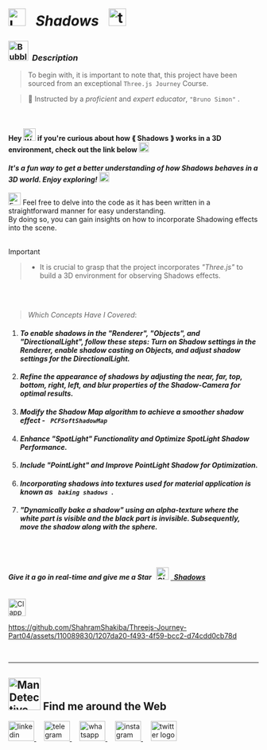 # <img src="https://raw.githubusercontent.com/Tarikul-Islam-Anik/Telegram-Animated-Emojis/main/Objects/Laptop.webp" alt="Laptop" width="35" /> &nbsp; _Shadows_ &nbsp; <img src="https://skillicons.dev/icons?i=threejs" height="35" alt="threejs logo"  />

<!----------------------------------------- Description ---------------------------------------->
### <img src="https://raw.githubusercontent.com/Tarikul-Islam-Anik/Animated-Fluent-Emojis/master/Emojis/Symbols/Bubbles.png" alt="Bubbles" width="40" height="40" />&nbsp; _Description_

> To begin with, it is important to note that, this project have been sourced from an exceptional `Three.js Journey` Course. <br/>
 
> 👤 Instructed by a _proficient_ and _expert educator_, ` "Bruno Simon" ` .

 <br/>

#### Hey <img src="https://raw.githubusercontent.com/Tarikul-Islam-Anik/Animated-Fluent-Emojis/master/Emojis/Hand%20gestures/Waving%20Hand%20Medium%20Skin%20Tone.png" alt="Waving Hand Medium Skin Tone" width="25" height="25" /> if you're curious about how ⟪ Shadows ⟫ works in a 3D environment, check out the link below <img src="https://raw.githubusercontent.com/Tarikul-Islam-Anik/Animated-Fluent-Emojis/master/Emojis/Hand%20gestures/Backhand%20Index%20Pointing%20Down%20Medium%20Skin%20Tone.png" alt="Backhand Index Pointing Down Medium Skin Tone" width="20" height="20" /> <br/> 
#### _It's a fun way to get a better understanding of how Shadows behaves in a 3D world.  Enjoy exploring!_ <img src="https://raw.githubusercontent.com/Tarikul-Islam-Anik/Animated-Fluent-Emojis/master/Emojis/Smilies/Smiling%20Face%20with%20Sunglasses.png" alt="Smiling Face with Sunglasses" width="20" height="20" />

<img src="https://raw.githubusercontent.com/Tarikul-Islam-Anik/Animated-Fluent-Emojis/master/Emojis/Hand%20gestures/Eyes.png" alt="Eyes" width="25" height="25" /> Feel free to delve into the code as it has been written in a straightforward manner for easy understanding. <br/> By doing so, you can gain insights on how to incorporate Shadowing effects into the scene.
<br/> <br/> 

> [!IMPORTANT]
>> - It is crucial to grasp that the project incorporates _"Three.js"_ to build a 3D environment for observing Shadows effects.


<br/><br/>

> _Which Concepts Have I Covered_: <br/>

01. _<h4>To enable shadows in the "Renderer", "Objects", and "DirectionalLight", follow these steps:
Turn on Shadow settings in the Renderer, enable shadow casting on Objects, and adjust shadow settings for the DirectionalLight.</h4>_
02. _<h4>Refine the appearance of shadows by adjusting the near, far, top, bottom, right, left, and blur properties of the Shadow-Camera for optimal results.</h4>_
03. _<h4>Modify the Shadow Map algorithm to achieve a smoother shadow effect - `  PCFSoftShadowMap  `</h4>_
04. _<h4>Enhance "SpotLight" Functionality and Optimize SpotLight Shadow Performance.</h4>_
05. _<h4>Include "PointLight" and Improve PointLight Shadow for Optimization.</h4>_
06. _<h4>Incorporating shadows into textures used for material application is known as `  baking shadows  `.</h4>_
07. _<h4>"Dynamically bake a shadow" using an alpha-texture where the white part is visible and the black part is invisible. Subsequently, move the shadow along with the sphere.</h4>_

 
<br/><br/>

<!-------- try it live -------->
#### _Give it a go in real-time and give me a Star_ &nbsp; <img src="https://raw.githubusercontent.com/Tarikul-Islam-Anik/Animated-Fluent-Emojis/master/Emojis/Travel%20and%20places/Glowing%20Star.png" alt="Glowing Star" width="25"  /> <a href="https://shadows-shahramshakiba.netlify.app/" target="_blank"> &nbsp; _Shadows_ </a> 

<br/>

<!--------- Video --------->
<img src="https://raw.githubusercontent.com/Tarikul-Islam-Anik/Telegram-Animated-Emojis/main/Objects/Clapper%20Board.webp" alt="Clapper Board" width="35" />

https://github.com/ShahramShakiba/Threejs-Journey-Part04/assets/110089830/1207da20-f493-4f59-bcc2-d74cdd0cb78d

  <br/> 

***

<!--======================= Social Media ===========================-->
 ## <img src="https://raw.githubusercontent.com/Tarikul-Islam-Anik/Animated-Fluent-Emojis/master/Emojis/People%20with%20professions/Man%20Detective%20Light%20Skin%20Tone.png" alt="Man Detective Light Skin Tone" width="65" /> Find me around the Web  
<a href="https://www.linkedin.com/in/shahramshakiba/" target="_blank">
    <img src="https://raw.githubusercontent.com/maurodesouza/profile-readme-generator/master/src/assets/icons/social/linkedin/default.svg" width="52" height="40" alt="linkedin logo"  />
  </a> &nbsp;&nbsp;&nbsp;
  <a href="https://t.me/ShahramShakibaa" target="_blank">
    <img src="https://raw.githubusercontent.com/maurodesouza/profile-readme-generator/master/src/assets/icons/social/telegram/default.svg" width="52" height="40" alt="telegram logo"  />
  </a> &nbsp;&nbsp;&nbsp;
  <a href="https://wa.me/message/LM2IMM3ABZ7ZM1" target="_blank">
    <img src="https://raw.githubusercontent.com/maurodesouza/profile-readme-generator/master/src/assets/icons/social/whatsapp/default.svg" width="52" height="40" alt="whatsapp logo"  />
  </a> &nbsp;&nbsp;&nbsp;
  <a href="https://instagram.com/shahram.shakibaa?igshid=MzNlNGNkZWQ4Mg==" target="_blank">
    <img src="https://raw.githubusercontent.com/maurodesouza/profile-readme-generator/master/src/assets/icons/social/instagram/default.svg" width="52" height="40" alt="instagram logo"  />
  </a> &nbsp;&nbsp;&nbsp;
  <a href="https://twitter.com/ShahramShakibaa" target="_blank">
    <img src="https://raw.githubusercontent.com/maurodesouza/profile-readme-generator/master/src/assets/icons/social/twitter/default.svg" width="52" height="40" alt="twitter logo"  />
  </a>
